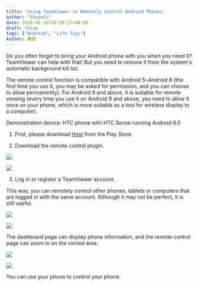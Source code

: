 ```yaml
---
title: 'Using TeamViewer to Remotely Control Android Phones'
author: "SteveYi"
date: 2020-05-26T10:09:17+00:00
draft: false
tags: ["Android", "Life Tips"]
Author: 蘿蔔
---
```


Do you often forget to bring your Android phone with you when you need it? 
TeamViewer can help with that! 
But you need to remove it from the system's automatic background kill list.

The remote control function is compatible with Android 5~Android 8 
(the first time you use it, you may be asked for permission, and you can choose to allow permanently). 
For Android 9 and above, it is suitable for remote viewing 
(every time you use it on Android 9 and above, you need to allow it once on your phone, which is more suitable as a tool for wireless display to a computer).

Demonstration device: HTC phone with HTC Sense running Android 6.0

1. First, please download [Host](https://play.google.com/store/apps/details?id=com.teamviewer.host.market&hl=zh-TW) from the Play Store.

2. Download the remote control plugin.

![](https://static-a1.steveyi.net/media/blog/2020052609581036.jpg)

![](https://static-a1.steveyi.net/media/blog/2020052609584328.jpg)

3. Log in or register a TeamViewer account.

This way, you can remotely control other phones, tablets or computers that are logged in with the same account. 
Although it may not be perfect, it is still useful.

![](https://static-a1.steveyi.net/media/blog/2020052610083159.png)

![](https://static-a1.steveyi.net/media/blog/2020052610064765.png)

The dashboard page can display phone information, and the remote control page can zoom in on the circled area.

![](https://blog.steveyi.net/wp-content/uploads/media/blog/2020052609562446.gif)

![](https://static-a1.steveyi.net/media/blog/2020052610054826.png)

You can use your phone to control your phone.
